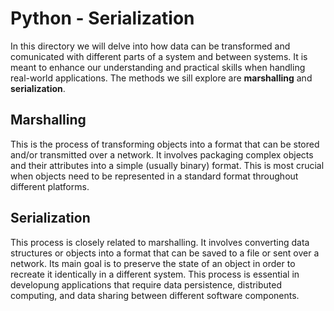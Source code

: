 # Python - Serialization
In this directory we will delve into how data can be transformed and comunicated with different parts of a system and between systems.  It is meant to enhance our understanding and practical skills when handling real-world applications.  The methods we sill explore are **marshalling** and **serialization**.

## Marshalling
This is the process of transforming objects into a format that can be stored and/or transmitted over a network.  It involves packaging complex objects and their attributes into a simple (usually binary) format.  This is most crucial when objects need to be represented in a standard format throughout different platforms.

## Serialization
This process is closely related to marshalling.  It involves converting data structures or objects into a format that can be saved to a file or sent over a network.  Its main goal is to preserve the state of an object in order to recreate it identically in a different system.  This process is essential in developung applications that require data persistence, distributed computing, and data sharing between different software components.